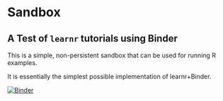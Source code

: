 # Sandbox

## A Test of `learnr` tutorials using Binder

This is a simple, non-persistent sandbox that can be used for running R examples.

It is essentially the simplest possible implementation of learnr+Binder.

[![Binder](https://mybinder.org/badge_logo.svg)](https://mybinder.org/v2/gh/vectrlab/learnr/main?urlpath=shiny/justr/)
